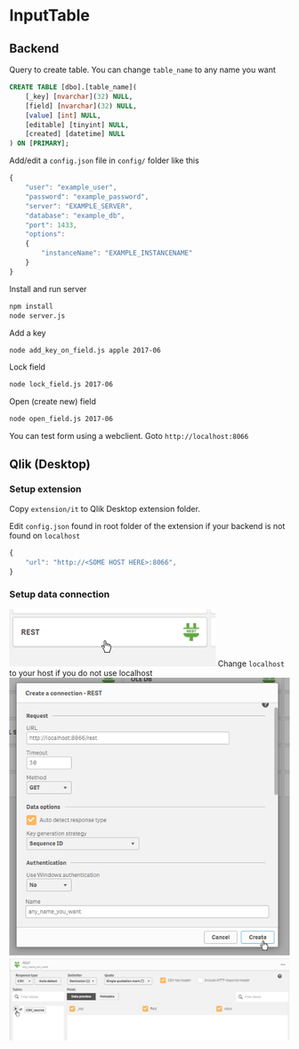# InputTable

## Backend

Query to create table.
You can change `table_name` to any name you want
```sql
CREATE TABLE [dbo].[table_name](
	[_key] [nvarchar](32) NULL,
	[field] [nvarchar](32) NULL,
	[value] [int] NULL,
	[editable] [tinyint] NULL,
	[created] [datetime] NULL
) ON [PRIMARY];
```

Add/edit a `config.json` file in `config/` folder like this
```js
{
    "user": "example_user",
    "password": "example_password",
    "server": "EXAMPLE_SERVER",
    "database": "example_db",
    "port": 1433,
    "options":
    {
        "instanceName": "EXAMPLE_INSTANCENAME"
    }
}
```

Install and run server
```bash
npm install
node server.js
```

Add a key
```bash
node add_key_on_field.js apple 2017-06
```

Lock field
```bash
node lock_field.js 2017-06
```

Open (create new) field
```bash
node open_field.js 2017-06
```

You can test form using a webclient. Goto `http://localhost:8066`


## Qlik (Desktop)

### Setup extension
Copy `extension/it` to Qlik Desktop extension folder.

Edit `config.json` found in root folder of the extension if your backend is not found on `localhost`
```js
{
    "url": "http://<SOME HOST HERE>:8066",
}
```

### Setup data connection
![](readme_files/img01.png)
Change `localhost` to your host if you do not use localhost
![](readme_files/img02.png)
![](readme_files/img03.png)
